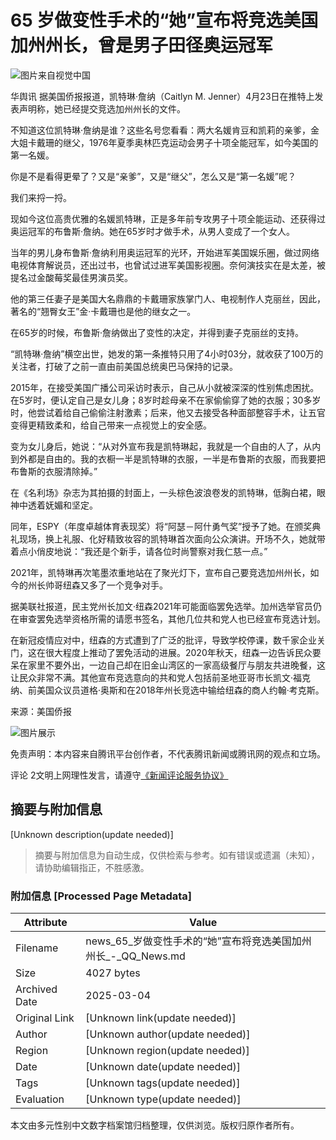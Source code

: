 # 65 岁做变性手术的“她”宣布将竞选美国加州州长，曾是男子田径奥运冠军

![图片来自视觉中国](https://inews.gtimg.com/newsapp_bt/0/0122113249149_5991/0)

华舆讯 据美国侨报报道，凯特琳·詹纳（Caitlyn M. Jenner）4月23日在推特上发表声明称，她已经提交竞选加州州长的文件。

不知道这位凯特琳·詹纳是谁？这些名号您看看：两大名媛肯豆和凯莉的亲爹，金大姐卡戴珊的继父，1976年夏季奥林匹克运动会男子十项全能冠军，如今美国的第一名媛。

你是不是看得更晕了？又是“亲爹”，又是“继父”，怎么又是“第一名媛”呢？

我们来捋一捋。

现如今这位高贵优雅的名媛凯特琳，正是多年前专攻男子十项全能运动、还获得过奥运冠军的布鲁斯·詹纳。她在65岁时才做手术，从男人变成了一个女人。

当年的男儿身布鲁斯·詹纳利用奥运冠军的光环，开始进军美国娱乐圈，做过网络电视体育解说员，还出过书，也曾试过进军美国影视圈。奈何演技实在是太差，被提名过金酸莓奖最佳男演员奖。

他的第三任妻子是美国大名鼎鼎的卡戴珊家族掌门人、电视制作人克丽丝，因此，著名的“翘臀女王”金·卡戴珊也是他的继女之一。

在65岁的时候，布鲁斯·詹纳做出了变性的决定，并得到妻子克丽丝的支持。

“凯特琳·詹纳”横空出世，她发的第一条推特只用了4小时03分，就收获了100万的关注者，打破了之前一直由前美国总统奥巴马保持的记录。

2015年，在接受美国广播公司采访时表示，自己从小就被深深的性别焦虑困扰。在5岁时，便认定自己是女儿身；8岁时趁母亲不在家偷偷穿了她的衣服；30多岁时，他尝试着给自己偷偷注射激素；后来，他又去接受各种面部整容手术，让五官变得更精致柔和，给自己带来一点视觉上的安全感。

变为女儿身后，她说：“从对外宣布我是凯特琳起，我就是一个自由的人了，从内到外都是自由的。我的衣橱一半是凯特琳的衣服，一半是布鲁斯的衣服，而我要把布鲁斯的衣服清除掉。”

在《名利场》杂志为其拍摄的封面上，一头棕色波浪卷发的凯特琳，低胸白裙，眼神中透着妩媚和坚定。

同年，ESPY（年度卓越体育表现奖）将“阿瑟－阿什勇气奖”授予了她。在颁奖典礼现场，换上礼服、化好精致妆容的凯特琳首次面向公众演讲。开场不久，她就带着点小俏皮地说：“我还是个新手，请各位时尚警察对我仁慈一点。”

2021年，凯特琳再次笔墨浓重地站在了聚光灯下，宣布自己要竞选加州州长，如今的州长帅哥纽森又多了一个竞争对手。

据美联社报道，民主党州长加文·纽森2021年可能面临罢免选举。加州选举官员仍在审查罢免选举资格所需的请愿书签名，其他几位共和党人也已经宣布竞选计划。

在新冠疫情应对中，纽森的方式遭到了广泛的批评，导致学校停课，数千家企业关门，这在很大程度上推动了罢免活动的进展。2020年秋天，纽森一边告诉民众要呆在家里不要外出，一边自己却在旧金山湾区的一家高级餐厅与朋友共进晚餐，这让民众非常不满。其他宣布竞选意向的共和党人包括前圣地亚哥市长凯文·福克纳、前美国众议员道格·奥斯和在2018年州长竞选中输给纽森的商人约翰·考克斯。

来源：美国侨报

![图片展示](http://inews.gtimg.com/newsapp_bt/0/13450779681/641)

免责声明：本内容来自腾讯平台创作者，不代表腾讯新闻或腾讯网的观点和立场。

评论 2文明上网理性发言，请遵守[《新闻评论服务协议》](https://new.qq.com/static/coralinfo.htm)
<!-- tcd_original_link https://news.qq.com/rain/a/20210424A08AW700 -->


## 摘要与附加信息

<!-- tcd_abstract -->
[Unknown description(update needed)]
<!-- tcd_abstract_end -->

> 摘要与附加信息为自动生成，仅供检索与参考。如有错误或遗漏（未知），请协助编辑指正，不胜感激。

### 附加信息 [Processed Page Metadata]

| Attribute       | Value                                  |
|-----------------|----------------------------------------|
| Filename        | news_65_岁做变性手术的“她”宣布将竞选美国加州州长_-_QQ_News.md                             |
| Size            | 4027 bytes                           |
| Archived Date   | 2025-03-04                             |
| Original Link   | [Unknown link(update needed)]                       |
| Author          | [Unknown author(update needed)]                               |
| Region          | [Unknown region(update needed)]                               |
| Date            | [Unknown date(update needed)]                                 |
| Tags            | [Unknown tags(update needed)]                                 |
| Evaluation            | [Unknown type(update needed)]                                 |
<!-- tcd_table_end -->

本文由多元性别中文数字档案馆归档整理，仅供浏览。版权归原作者所有。
